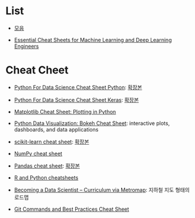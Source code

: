 # List

- [모음](https://tensorflow.blog/2017/01/17/scikit-learn-pandas-cheat-sheet/)

- [Essential Cheat Sheets for Machine Learning and Deep Learning Engineers](https://medium.com/@kailashahirwar/essential-cheat-sheets-for-machine-learning-and-deep-learning-researchers-efb6a8ebd2e5)

# Cheat Cheet


- [Python For Data Science Cheat Sheet Python](https://s3.amazonaws.com/assets.datacamp.com/blog_assets/PythonForDataScience.pdf): [확장본](https://www.datacamp.com/community/tutorials/python-data-science-cheat-sheet-basics/#gs.fYjUPWE)

- [Python For Data Science Cheat Sheet Keras](https://s3.amazonaws.com/assets.datacamp.com/blog_assets/Keras_Cheat_Sheet_Python.pdf): [확장본](https://www.datacamp.com/community/blog/scikit-learn-cheat-sheet#gs.1q4VUvg)

- [Matplotlib Cheat Sheet: Plotting in Python](https://s3.amazonaws.com/assets.datacamp.com/blog_assets/Python_Matplotlib_Cheat_Sheet.pdf)

- [Python Data Visualization: Bokeh Cheat Sheet](https://s3.amazonaws.com/assets.datacamp.com/blog_assets/Python_Bokeh_Cheat_Sheet.pdf): interactive plots, dashboards, and data applications

- [scikit-learn cheat sheet](https://s3.amazonaws.com/assets.datacamp.com/blog_assets/Scikit_Learn_Cheat_Sheet_Python.pdf):  [확장본](https://www.datacamp.com/community/blog/scikit-learn-cheat-sheet#gs.mu4S_iY)

- [NumPy cheat sheet](https://s3.amazonaws.com/assets.datacamp.com/blog_assets/Numpy_Python_Cheat_Sheet.pdf)

- [Pandas cheat sheet](https://s3.amazonaws.com/assets.datacamp.com/blog_assets/PandasPythonForDataScience.pdf): [확장본](https://www.datacamp.com/community/blog/python-pandas-cheat-sheet/#gs.P8bSWdk)

- [R and Python cheatsheets](http://www.datasciencecentral.com/profiles/blogs/r-and-python-cheatsheets)

- [Becoming a Data Scientist – Curriculum via Metromap](http://nirvacana.com/thoughts/becoming-a-data-scientist/): 지하철 지도 형태의 로드맵

- [Git Commands and Best Practices Cheat Sheet](https://zeroturnaround.com/rebellabs/git-commands-and-best-practices-cheat-sheet/)
